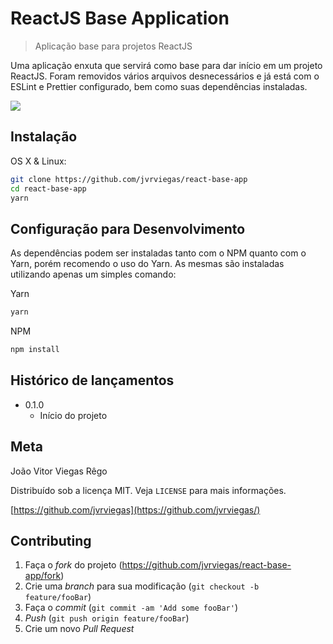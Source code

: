 # ReactJS Base Application
> Aplicação base para projetos ReactJS

Uma aplicação enxuta que servirá como base para dar início em um projeto ReactJS. Foram removidos vários arquivos desnecessários e já está com o ESLint e Prettier configurado, bem como suas dependências instaladas.

![](../header.png)

## Instalação

OS X & Linux:

```sh
git clone https://github.com/jvrviegas/react-base-app
cd react-base-app
yarn
```

## Configuração para Desenvolvimento

As dependências podem ser instaladas tanto com o NPM quanto com o Yarn, porém recomendo o uso do Yarn. As mesmas são instaladas utilizando apenas um simples comando:

Yarn
```sh
yarn
```

NPM
```sh
npm install
```

## Histórico de lançamentos

* 0.1.0
    * Início do projeto

## Meta

João Vitor Viegas Rêgo

Distribuído sob a licença MIT. Veja `LICENSE` para mais informações.

[https://github.com/jvrviegas](https://github.com/jvrviegas/)

## Contributing

1. Faça o _fork_ do projeto (<https://github.com/jvrviegas/react-base-app/fork>)
2. Crie uma _branch_ para sua modificação (`git checkout -b feature/fooBar`)
3. Faça o _commit_ (`git commit -am 'Add some fooBar'`)
4. _Push_ (`git push origin feature/fooBar`)
5. Crie um novo _Pull Request_
